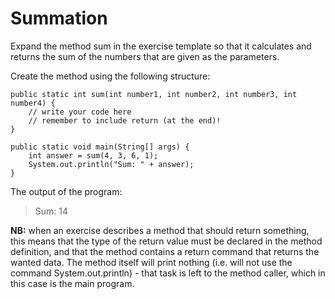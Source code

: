 # Summation
Expand the method sum in the exercise template so that it calculates and returns the sum of the numbers that are given as the parameters.

Create the method using the following structure:

```
public static int sum(int number1, int number2, int number3, int number4) {
    // write your code here
    // remember to include return (at the end)!
}

public static void main(String[] args) {
    int answer = sum(4, 3, 6, 1);
    System.out.println("Sum: " + answer);
}
```

The output of the program:
>Sum: 14

__NB:__ when an exercise describes a method that should return something, this means that the type of the return value 
must be declared in the method definition, and that the method contains a return command that returns the wanted data. The method itself will print nothing (i.e. will not use the command System.out.println) - that task is left to the method caller, which in this case is the main program.